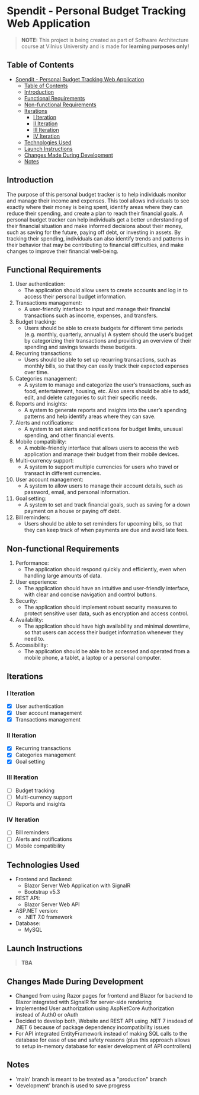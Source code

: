 # Spendit - Personal Budget Tracking Web Application
> **NOTE:** This project is being created as part of Software Architecture course at Vilnius University and is made for **learning purposes only!**

## Table of Contents
- [Spendit - Personal Budget Tracking Web Application](#spendit---personal-budget-tracking-web-application)
  - [Table of Contents](#table-of-contents)
  - [Introduction](#introduction)
  - [Functional Requirements](#functional-requirements)
  - [Non-functional Requirements](#non-functional-requirements)
  - [Iterations](#iterations)
    - [I Iteration](#i-iteration)
    - [II Iteration](#ii-iteration)
    - [III Iteration](#iii-iteration)
    - [IV Iteration](#iv-iteration)
  - [Technologies Used](#technologies-used)
  - [Launch Instructions](#launch-instructions)
  - [Changes Made During Development](#changes-made-during-development)
  - [Notes](#notes)
## Introduction
The purpose of this personal budget tracker is to help individuals monitor and manage their income
and expenses. This tool allows individuals to see exactly where their money is being spent, identify
areas where they can reduce their spending, and create a plan to reach their financial goals. A
personal budget tracker can help individuals get a better understanding of their financial situation
and make informed decisions about their money, such as saving for the future, paying off debt, or
investing in assets. By tracking their spending, individuals can also identify trends and patterns
in their behavior that may be contributing to financial difficulties, and make changes to improve
their financial well-being.
## Functional Requirements
1. User authentication:
   - The application should allow users to create accounts and log in to access their personal budget information.
2. Transactions management:
   - A user-friendly interface to input and manage their financial transactions such as income, expenses, and transfers.
3. Budget tracking:
   - Users should be able to create budgets for different time periods (e.g. monthly, quarterly, annually) A system should the user’s budget by categorizing their transactions and providing an overview of their spending and savings towards these budgets.
4. Recurring transactions:
   - Users should be able to set up recurring transactions, such as monthly bills, so that they can easily track their expected expenses over time.
5. Categories management:
   - A system to manage and categorize the user’s transactions, such as food, entertainment, housing, etc. Also users should be able to add, edit, and delete categories to suit their specific needs.
6. Reports and insights:
   -  A system to generate reports and insights into the user’s spending patterns and help identify areas where they can save.
7. Alerts and notifications:
   -  A system to set alerts and notifications for budget limits, unusual spending, and other financial events.
8. Mobile compatibility:
   -  A mobile-friendly interface that allows users to access the web application and manage their budget from their mobile devices.
9. Multi-currency support:
   -  A system to support multiple currencies for users who travel or transact in different currencies.
10. User account management:
    - A system to allow users to manage their account details, such as password, email, and personal information.
11. Goal setting:
    - A system to set and track financial goals, such as saving for a down payment on a house or paying off debt.
12. Bill reminders:
    - Users should be able to set reminders for upcoming bills, so that they can keep track of when payments are due and avoid late fees.

## Non-functional Requirements
1. Performance:
   - The application should respond quickly and efficiently, even when handling large amounts of data.
2. User experience:
   - The application should have an intuitive and user-friendly interface, with clear and concise navigation and control buttons.
3. Security:
   - The application should implement robust security measures to protect sensitive user data, such as encryption and access control.
4. Availability:
   - The application should have high availability and minimal downtime, so that users can access their budget information whenever they need to.
5. Accessibility:
   - The application should be able to be accessed and operated from a mobile phone, a tablet, a laptop or a personal computer.

## Iterations
### I Iteration
- [x] User authentication
- [x] User account management
- [x] Transactions management
### II Iteration
- [x] Recurring transactions
- [x] Categories management
- [x] Goal setting
### III Iteration
- [ ] Budget tracking
- [ ] Multi-currency support
- [ ] Reports and insights
### IV Iteration
- [ ] Bill reminders
- [ ] Alerts and notifications
- [ ] Mobile compatibility
## Technologies Used
- Frontend and Backend:
  - Blazor Server Web Application with SignalR
  - Bootstrap v5.3
- REST API:
  - Blazor Server Web API
- ASP.NET version:
  - .NET 7.0 framework
- Database:
  - MySQL
## Launch Instructions
> **TBA**

## Changes Made During Development
- Changed from using Razor pages for frontend and Blazor for backend to Blazor integrated with SignalR for server-side rendering
- Implemented User authorization using AspNetCore Authorization instead of Auth0 or oAuth
- Decided to develop both, Website and REST API using .NET 7 insdead of .NET 6 because of package dependency incompatibility issues
- For API integrated EntityFramework instead of making SQL calls to the database for ease of use and safety reasons (plus this approach allows to setup in-memory database for easier development of API controllers)

## Notes
- 'main' branch is meant to be treated as a "production" branch
- 'development' branch is used to save progress
